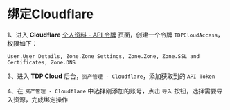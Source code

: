 # 绑定Cloudflare

1、进入 **Cloudflare** [个人资料 - API 令牌](https://dash.cloudflare.com/profile/api-tokens) 页面，创建一个令牌 `TDPCloudAccess`，权限如下：

```text
User.User Details, Zone.Zone Settings, Zone.Zone, Zone.SSL and Certificates, Zone.DNS
```

3、进入 **TDP Cloud** 后台，`资产管理 - Cloudflare`，添加获取到的 `API Token`

4、在 `资产管理 - Cloudflare` 中选择刚添加的账号，点击 `导入` 按钮，选择需要导入资源，完成绑定操作
